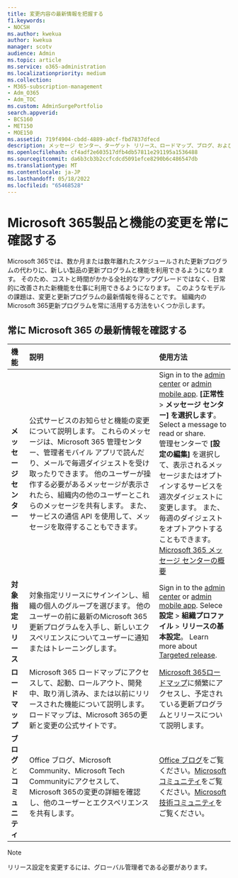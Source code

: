 ```yaml
---
title: 変更内容の最新情報を把握する
f1.keywords:
- NOCSH
ms.author: kwekua
author: kwekua
manager: scotv
audience: Admin
ms.topic: article
ms.service: o365-administration
ms.localizationpriority: medium
ms.collection:
- M365-subscription-management
- Adm_O365
- Adm_TOC
ms.custom: AdminSurgePortfolio
search.appverid:
- BCS160
- MET150
- MOE150
ms.assetid: 719f4904-cbdd-4889-a0cf-fbd7837dfecd
description: メッセージ センター、ターゲット リリース、ロードマップ、ブログ、およびCommunityを使用して、Microsoft 365更新プログラムを常に活用する方法について説明します。
ms.openlocfilehash: cf4adf2e603517dfb4db57811e291195a1536488
ms.sourcegitcommit: da6b3cb3b2ccfcdcd5091efce8290b6c486547db
ms.translationtype: MT
ms.contentlocale: ja-JP
ms.lasthandoff: 05/18/2022
ms.locfileid: "65468528"
---
```

# <a name="stay-on-top-of-microsoft-365-product-and-feature-changes"></a>Microsoft 365製品と機能の変更を常に確認する

Microsoft 365では、数か月または数年離れたスケジュールされた更新プログラムの代わりに、新しい製品の更新プログラムと機能を利用できるようになります。 そのため、コストと時間がかかる全社的なアップグレードではなく、日常的に改善された新機能を仕事に利用できるようになります。 このようなモデルの課題は、変更と更新プログラムの最新情報を得ることです。 組織内のMicrosoft 365更新プログラムを常に活用する方法をいくつか示します。

## <a name="stay-on-top-of-microsoft-365-changes"></a>常に Microsoft 365 の最新情報を確認する

|機能|説明|使用方法|
|:-----|:-----|:-----|
|**メッセージ センター** <br/> |公式サービスのお知らせと機能の変更について説明します。 これらのメッセージは、Microsoft 365 管理センター、管理者モバイル アプリで読んだり、メールで毎週ダイジェストを受け取ったりできます。 他のユーザーが操作する必要があるメッセージが表示されたら、組織内の他のユーザーとこれらのメッセージを共有します。 また、サービスの通信 API を使用して、メッセージを取得することもできます。  <br/> |Sign in to the [admin center](../admin-overview/admin-center-overview.md) or [admin mobile app](../admin-overview/admin-mobile-app.md). **[正常性** \> **メッセージ センター] を選択します**。 Select a message to read or share.  <br/> 管理センターで **[設定の編集]** を選択して、表示されるメッセージまたはオプトインするサービスを週次ダイジェストに変更します。 また、毎週のダイジェストをオプトアウトすることもできます。  <br/> [Microsoft 365 メッセージ センターの概要](message-center.md) <br/> |
|**対象指定リリース** <br/> |対象指定リリースにサインインし、組織の個人のグループを選びます。 他のユーザーの前に最新のMicrosoft 365更新プログラムを入手し、新しいエクスペリエンスについてユーザーに通知またはトレーニングします。  <br/> |Sign in to the [admin center](../admin-overview/admin-center-overview.md) or [admin mobile app](../admin-overview/admin-mobile-app.md). Selece **設定** \> **組織プロファイル** \> **リリースの基本設定**。 Learn more about [Targeted release](release-options-in-office-365.md).  <br/> |
|**ロードマップ** <br/> |Microsoft 365 ロードマップにアクセスして、起動、ロールアウト、開発中、取り消し済み、または以前にリリースされた機能について説明します。 ロードマップは、Microsoft 365の更新と変更の公式サイトです。  <br/> |[Microsoft 365ロードマップ](https://www.microsoft.com/microsoft-365/roadmap)に頻繁にアクセスし、予定されている更新プログラムとリリースについて説明します。  <br/> |
|**ブログ** と **コミュニティ** <br/> |Office ブログ、Microsoft Community、Microsoft Tech Communityにアクセスして、Microsoft 365の変更の詳細を確認し、他のユーザーとエクスペリエンスを共有します。  <br/> |[Office ブログ](https://www.microsoft.com/en-us/microsoft-365/blog/)をご覧ください。[Microsoft コミュニティ](https://answers.microsoft.com)をご覧ください。[Microsoft 技術コミュニティ](https://techcommunity.microsoft.com)をご覧ください。<br/> |

> [!NOTE]
> リリース設定を変更するには、グローバル管理者である必要があります。
